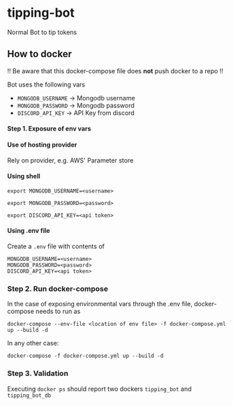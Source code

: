 # tipping-bot
Normal Bot to tip tokens

## How to docker
!! Be aware that this docker-compose file does **not** push docker to a repo !! 

Bot uses the following vars

- `MONGODB_USERNAME` -> Mongodb username
- `MONGODB_PASSWORD` -> Mongodb password
- `DISCORD_API_KEY` -> API Key from discord
#### Step 1. Exposure of env vars 

#### Use of hosting provider
Rely on provider, e.g. AWS' Parameter store
#### Using shell
`export MONGODB_USERNAME=<username>`

`export MONGODB_PASSWORD=<password>`

`export DISCORD_API_KEY=<api token>`
#### Using .env file
Create a `.env` file with contents of
```
MONGODB_USERNAME=<username>
MONGODB_PASSWORD=<password>
DISCORD_API_KEY=<api token>
```
### Step 2. Run docker-compose
In the case of exposing environmental vars through the .env file, docker-compose needs to run as 

```
docker-compose --env-file <location of env file> -f docker-compose.yml up --build -d
```
In any other case:
```
docker-compose -f docker-compose.yml up --build -d
```

### Step 3. Validation
Executing `docker ps` should report two dockers `tipping_bot` and `tipping_bot_db`

